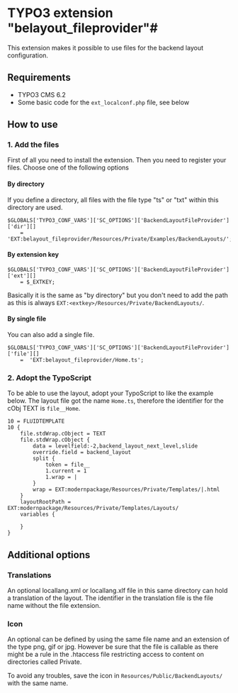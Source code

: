 # TYPO3 extension "belayout_fileprovider"#


This extension makes it possible to use files for the backend layout configuration.

## Requirements ##

- TYPO3 CMS 6.2
- Some basic code for the ```ext_localconf.php``` file, see below

## How to use ##

### 1. Add the files ###

First of all you need to install the extension. Then you need to register your files. Choose one of the following options

#### By directory ####

If you define a directory, all files with the file type "ts" or "txt" within this directory are used.

```
$GLOBALS['TYPO3_CONF_VARS']['SC_OPTIONS']['BackendLayoutFileProvider']['dir'][]
    =  'EXT:belayout_fileprovider/Resources/Private/Examples/BackendLayouts/';
```

#### By extension key ####

```
$GLOBALS['TYPO3_CONF_VARS']['SC_OPTIONS']['BackendLayoutFileProvider']['ext'][]
    = $_EXTKEY;
```

Basically it is the same as "by directory" but you don't need to add the path as this is always ```EXT:<extkey>/Resources/Private/BackendLayouts/```.

#### By single file ####

You can also add a single file.

```
$GLOBALS['TYPO3_CONF_VARS']['SC_OPTIONS']['BackendLayoutFileProvider']['file'][]
    =  'EXT:belayout_fileprovider/Home.ts';
```

### 2. Adopt the TypoScript ###

To be able to use the layout, adopt your TypoScript to like the example below.
The layout file got the name ```Home.ts```, therefore the identifier for the cObj TEXT is ```file__Home```.

```
10 = FLUIDTEMPLATE
10 {
	file.stdWrap.cObject = TEXT
	file.stdWrap.cObject {
		data = levelfield:-2,backend_layout_next_level,slide
		override.field = backend_layout
		split {
			token = file__
			1.current = 1
			1.wrap = |
		}
		wrap = EXT:modernpackage/Resources/Private/Templates/|.html
	}
	layoutRootPath = EXT:modernpackage/Resources/Private/Templates/Layouts/
	variables {

	}
}
```



## Additional options ##


### Translations ###
An optional locallang.xml or locallang.xlf file in this same directory can hold a translation of the layout. The identifier in the translation file is the file name without the file extension.

### Icon ###
An optional can be defined by using the same file name and an extension of the type png, gif or jpg.
However be sure that the file is callable as there might be a rule in the .htaccess file restricting access to content on directories called Private.

To avoid any troubles, save the icon in ```Resources/Public/BackendLayouts/``` with the same name. 
